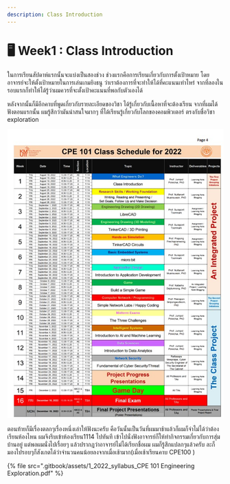 ```yaml
---
description: Class Introduction
---
```


# 🖥 Week1 : Class Introduction

ในการเรียนสัปดาห์แรกนั้นจะแบ่งเป็นสองช่วง ช่วงแรกคือการเรียนเกี่ยวกับการตั้งเป้าหมาย  โดยอาจารย์จะให้ตั้งเป้าหมายในการเล่นเกมยิงธนู ว่าเราต้องการที่จะทำให้ได้ที่คะแนนเท่าไหร่ จากที่ลองในรอบแรกก็ทำให้ได้รู้ว่าผมควรที่จะตั้งเป้าคะแนนที่พอกับตัวเองได้

หลังจากนั้นก็มีอีกคาบที่พูดเกี่ยวกับรายละเอียดของวิชา ได้รู้เกี่ยวกับเนื้อหาที่จะต้องเรียน จากที่ผมได้ฟังตอนแรกนั้น ผมรู้สึกว่ามันน่าสนใจมากๆ ที่ได้เรียนรู้เกี่ยวกับโลกของคอมพิวเตอร์ ตรงกับชื่อวิชา exploration

<img src=".gitbook/assets/cpe101-Course-Syallabus (1).jpg" alt="" data-size="original">

ตอนท้ายก็มีเรื่องตลกๆเรื่องหนึ่งเล่าให้ฟังนะครับ คือวันนั้นเป็นวันที่ผมมาช้าแล้วก็ผมก็จำไม่ได้ว่าต้องเรียนห้องไหน ผมจึงรีบเข้าห้องเรียน1114 ไปทันที เข้าไปนั่งฟังอาจารย์ก็ให้ทำกิจกรรมเกี่ยวกับการสุ่มบ้านอยู่ แต่พอผมนั่งไปเรื่อยๆ แล้วปรากฎว่าอาจารย์ไม่ได้เรียกชื่อผม ผมก็รู้สึกแปลกๆแล้วครับ ละก็มองไปรอบๆก็สังเกตได้ว่าจำนวนคนน้อยลงจากเมื่อเช้ามาก(เมื่อเช้าเรียนคาบ CPE100 )&#x20;

{% file src=".gitbook/assets/1_2022_syllabus_CPE 101 Engineering Exploration.pdf" %}
